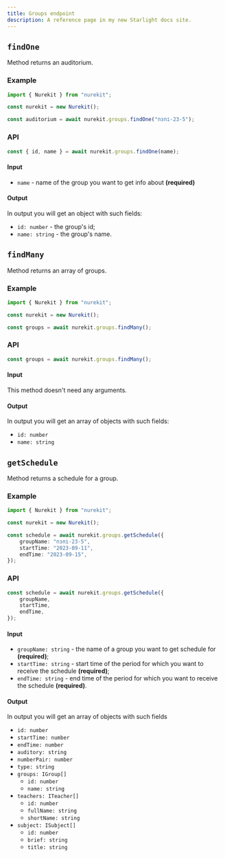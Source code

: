 ```yaml
---
title: Groups endpoint
description: A reference page in my new Starlight docs site.
---
```


## `findOne`

Method returns an auditorium.

### Example

```typescript
import { Nurekit } from "nurekit";

const nurekit = new Nurekit();

const auditorium = await nurekit.groups.findOne("пзпі-23-5");
```

### API

```typescript
const { id, name } = await nurekit.groups.findOne(name);
```

#### Input

- `name` - name of the group you want to get info about **(required)**

#### Output

In output you will get an object with such fields:

- `id: number` - the group's id;
- `name: string` - the group's name.

## `findMany`

Method returns an array of groups.

### Example

```typescript
import { Nurekit } from "nurekit";

const nurekit = new Nurekit();

const groups = await nurekit.groups.findMany();
```

### API

```typescript
const groups = await nurekit.groups.findMany();
```

#### Input

This method doesn't need any arguments.

#### Output

In output you will get an array of objects with such fields:

- `id: number`
- `name: string`

## `getSchedule`

Method returns a schedule for a group.

### Example

```typescript
import { Nurekit } from "nurekit";

const nurekit = new Nurekit();

const schedule = await nurekit.groups.getSchedule({
	groupName: "пзпі-23-5",
	startTime: "2023-09-11",
	endTime: "2023-09-15",
});
```

### API

```typescript
const schedule = await nurekit.groups.getSchedule({
	groupName,
	startTime,
	endTime,
});
```

#### Input

- `groupName: string` - the name of a group you want to get schedule for **(required)**;
- `startTime: string` - start time of the period for which you want to receive the schedule **(required)**;
- `endTime: string` - end time of the period for which you want to receive the schedule **(required)**.

#### Output

In output you will get an array of objects with such fields

- `id: number`
- `startTime: number`
- `endTime: number`
- `auditory: string`
- `numberPair: number`
- `type: string`
- `groups: IGroup[]`
  - `id: number`
  - `name: string`
- `teachers: ITeacher[]`
  - `id: number`
  - `fullName: string`
  - `shortName: string`
- `subject: ISubject[]`
  - `id: number`
  - `brief: string`
  - `title: string`
